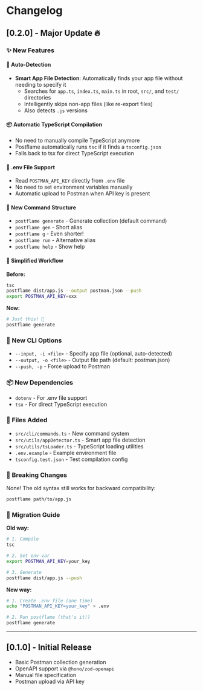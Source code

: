# Changelog

## [0.2.0] - Major Update 🔥

### ✨ New Features

#### 🎯 Auto-Detection
- **Smart App File Detection**: Automatically finds your app file without needing to specify it
  - Searches for `app.ts`, `index.ts`, `main.ts` in root, `src/`, and `test/` directories
  - Intelligently skips non-app files (like re-export files)
  - Also detects `.js` versions

#### 📦 Automatic TypeScript Compilation
- No need to manually compile TypeScript anymore
- Postflame automatically runs `tsc` if it finds a `tsconfig.json`
- Falls back to tsx for direct TypeScript execution

#### 🔐 .env File Support
- Read `POSTMAN_API_KEY` directly from `.env` file
- No need to set environment variables manually
- Automatic upload to Postman when API key is present

#### 🎨 New Command Structure
- `postflame generate` - Generate collection (default command)
- `postflame gen` - Short alias
- `postflame g` - Even shorter!
- `postflame run` - Alternative alias
- `postflame help` - Show help

#### 🚀 Simplified Workflow
**Before:**
```bash
tsc
postflame dist/app.js --output postman.json --push
export POSTMAN_API_KEY=xxx
```

**Now:**
```bash
# Just this! 🎉
postflame generate
```

### 🔧 New CLI Options

- `--input, -i <file>` - Specify app file (optional, auto-detected)
- `--output, -o <file>` - Output file path (default: postman.json)
- `--push, -p` - Force upload to Postman

### 📦 New Dependencies

- `dotenv` - For .env file support
- `tsx` - For direct TypeScript execution

### 📝 Files Added

- `src/cli/commands.ts` - New command system
- `src/utils/appDetector.ts` - Smart app file detection
- `src/utils/tsLoader.ts` - TypeScript loading utilities
- `.env.example` - Example environment file
- `tsconfig.test.json` - Test compilation config

### 🔄 Breaking Changes

None! The old syntax still works for backward compatibility:
```bash
postflame path/to/app.js
```

### 🎯 Migration Guide

**Old way:**
```bash
# 1. Compile
tsc

# 2. Set env var
export POSTMAN_API_KEY=your_key

# 3. Generate
postflame dist/app.js --push
```

**New way:**
```bash
# 1. Create .env file (one time)
echo "POSTMAN_API_KEY=your_key" > .env

# 2. Run postflame (that's it!)
postflame generate
```

---

## [0.1.0] - Initial Release

- Basic Postman collection generation
- OpenAPI support via `@hono/zod-openapi`
- Manual file specification
- Postman upload via API key

